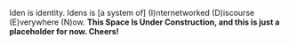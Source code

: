 Iden is identity.
Idens is [a system of] (I)nternetworked (D)iscourse (E)verywhere (N)ow.
**This Space Is Under Construction, and this is just a placeholder for now.  Cheers!**
